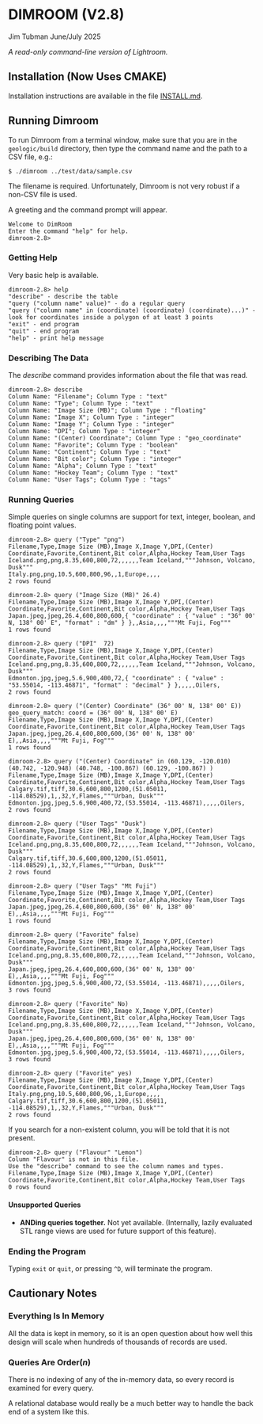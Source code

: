 # DIMROOM (V2.8)

Jim Tubman
June/July 2025

_A read-only command-line version of Lightroom._

## Installation (Now Uses CMAKE)

Installation instructions are available in the file [INSTALL.md](./INSTALL.md).

## Running Dimroom

To run Dimroom from a terminal window, make sure that you are in the
`geologic/build` directory, then type the command name and the path
to a CSV file, e.g.:

    $ ./dimroom ../test/data/sample.csv

The filename is required. Unfortunately, Dimroom is not very robust if a
non-CSV file is used.

A greeting and the command prompt will appear.

    Welcome to DimRoom
    Enter the command "help" for help.
    dimroom-2.8>

### Getting Help

Very basic help is available.

    dimroom-2.8> help
    "describe" - describe the table
    "query ("column name" value)" - do a regular query
    "query ("column name" in (coordinate) (coordinate) (coordinate)...)" - look for coordinates inside a polygon of at least 3 points
    "exit" - end program
    "quit" - end program
    "help" - print help message

### Describing The Data

The _describe_ command provides information about the file that was read.

    dimroom-2.8> describe
    Column Name: "Filename"; Column Type : "text"
    Column Name: "Type"; Column Type : "text"
    Column Name: "Image Size (MB)"; Column Type : "floating"
    Column Name: "Image X"; Column Type : "integer"
    Column Name: "Image Y"; Column Type : "integer"
    Column Name: "DPI"; Column Type : "integer"
    Column Name: "(Center) Coordinate"; Column Type : "geo_coordinate"
    Column Name: "Favorite"; Column Type : "boolean"
    Column Name: "Continent"; Column Type : "text"
    Column Name: "Bit color"; Column Type : "integer"
    Column Name: "Alpha"; Column Type : "text"
    Column Name: "Hockey Team"; Column Type : "text"
    Column Name: "User Tags"; Column Type : "tags"

### Running Queries

Simple queries on single columns are support for text, integer, boolean, and
floating point values.

    dimroom-2.8> query ("Type" "png")
    Filename,Type,Image Size (MB),Image X,Image Y,DPI,(Center) Coordinate,Favorite,Continent,Bit color,Alpha,Hockey Team,User Tags
    Iceland.png,png,8.35,600,800,72,,,,,,Team Iceland,"""Johnson, Volcano, Dusk"""
    Italy.png,png,10.5,600,800,96,,1,Europe,,,,
    2 rows found

    dimroom-2.8> query ("Image Size (MB)" 26.4)
    Filename,Type,Image Size (MB),Image X,Image Y,DPI,(Center) Coordinate,Favorite,Continent,Bit color,Alpha,Hockey Team,User Tags
    Japan.jpeg,jpeg,26.4,600,800,600,{ "coordinate" : { "value" : "36° 00' N, 138° 00' E", "format" : "dm" } },,Asia,,,,"""Mt Fuji, Fog"""
    1 rows found

    dimroom-2.8> query ("DPI"  72)
    Filename,Type,Image Size (MB),Image X,Image Y,DPI,(Center) Coordinate,Favorite,Continent,Bit color,Alpha,Hockey Team,User Tags
    Iceland.png,png,8.35,600,800,72,,,,,,Team Iceland,"""Johnson, Volcano, Dusk"""
    Edmonton.jpg,jpeg,5.6,900,400,72,{ "coordinate" : { "value" : "53.55014, -113.46871", "format" : "decimal" } },,,,,Oilers,
    2 rows found

    dimroom-2.8> query ("(Center) Coordinate" (36° 00' N, 138° 00' E))
    geo_query_match: coord = (36° 00' N, 138° 00' E)
    Filename,Type,Image Size (MB),Image X,Image Y,DPI,(Center) Coordinate,Favorite,Continent,Bit color,Alpha,Hockey Team,User Tags
    Japan.jpeg,jpeg,26.4,600,800,600,(36° 00' N, 138° 00' E),,Asia,,,,"""Mt Fuji, Fog"""
    1 rows found

    dimroom-2.8> query ("(Center) Coordinate" in (60.129, -120.010) (40.742, -120.948) (40.748, -100.867) (60.129, -100.867) )
    Filename,Type,Image Size (MB),Image X,Image Y,DPI,(Center) Coordinate,Favorite,Continent,Bit color,Alpha,Hockey Team,User Tags
    Calgary.tif,tiff,30.6,600,800,1200,(51.05011, -114.08529),1,,32,Y,Flames,"""Urban, Dusk"""
    Edmonton.jpg,jpeg,5.6,900,400,72,(53.55014, -113.46871),,,,,Oilers,
    2 rows found

    dimroom-2.8> query ("User Tags" "Dusk")
    Filename,Type,Image Size (MB),Image X,Image Y,DPI,(Center) Coordinate,Favorite,Continent,Bit color,Alpha,Hockey Team,User Tags
    Iceland.png,png,8.35,600,800,72,,,,,,Team Iceland,"""Johnson, Volcano, Dusk"""
    Calgary.tif,tiff,30.6,600,800,1200,(51.05011, -114.08529),1,,32,Y,Flames,"""Urban, Dusk"""
    2 rows found

    dimroom-2.8> query ("User Tags" "Mt Fuji")
    Filename,Type,Image Size (MB),Image X,Image Y,DPI,(Center) Coordinate,Favorite,Continent,Bit color,Alpha,Hockey Team,User Tags
    Japan.jpeg,jpeg,26.4,600,800,600,(36° 00' N, 138° 00' E),,Asia,,,,"""Mt Fuji, Fog"""
    1 rows found

    dimroom-2.8> query ("Favorite" false)
    Filename,Type,Image Size (MB),Image X,Image Y,DPI,(Center) Coordinate,Favorite,Continent,Bit color,Alpha,Hockey Team,User Tags
    Iceland.png,png,8.35,600,800,72,,,,,,Team Iceland,"""Johnson, Volcano, Dusk"""
    Japan.jpeg,jpeg,26.4,600,800,600,(36° 00' N, 138° 00' E),,Asia,,,,"""Mt Fuji, Fog"""
    Edmonton.jpg,jpeg,5.6,900,400,72,(53.55014, -113.46871),,,,,Oilers,
    3 rows found

    dimroom-2.8> query ("Favorite" No)
    Filename,Type,Image Size (MB),Image X,Image Y,DPI,(Center) Coordinate,Favorite,Continent,Bit color,Alpha,Hockey Team,User Tags
    Iceland.png,png,8.35,600,800,72,,,,,,Team Iceland,"""Johnson, Volcano, Dusk"""
    Japan.jpeg,jpeg,26.4,600,800,600,(36° 00' N, 138° 00' E),,Asia,,,,"""Mt Fuji, Fog"""
    Edmonton.jpg,jpeg,5.6,900,400,72,(53.55014, -113.46871),,,,,Oilers,
    3 rows found

    dimroom-2.8> query ("Favorite" yes)
    Filename,Type,Image Size (MB),Image X,Image Y,DPI,(Center) Coordinate,Favorite,Continent,Bit color,Alpha,Hockey Team,User Tags
    Italy.png,png,10.5,600,800,96,,1,Europe,,,,
    Calgary.tif,tiff,30.6,600,800,1200,(51.05011, -114.08529),1,,32,Y,Flames,"""Urban, Dusk"""
    2 rows found

If you search for a non-existent column, you will be told that it is not present.

    dimroom-2.8> query ("Flavour" "Lemon")
    Column "Flavour" is not in this file.
    Use the "describe" command to see the column names and types.
    Filename,Type,Image Size (MB),Image X,Image Y,DPI,(Center) Coordinate,Favorite,Continent,Bit color,Alpha,Hockey Team,User Tags
    0 rows found

#### Unsupported Queries

* **ANDing queries together.** Not yet available. (Internally, lazily evaluated STL range views are
  used for future support of this feature).

### Ending the Program

Typing `exit` or `quit`, or pressing `^D`, will terminate the program.

## Cautionary Notes

### Everything Is In Memory

All the data is kept in memory, so it is an open question about how well this design
will scale when hundreds of thousands of records are used.

### Queries Are Order(_n_)

There is no indexing of any of the in-memory data, so every record is examined for
every query.

A relational database would really be a much better way to handle the back end of
a system like this.
